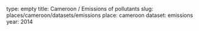 type: empty
title: Cameroon / Emissions of pollutants
slug: places/cameroon/datasets/emissions
place: cameroon
dataset: emissions
year: 2014
